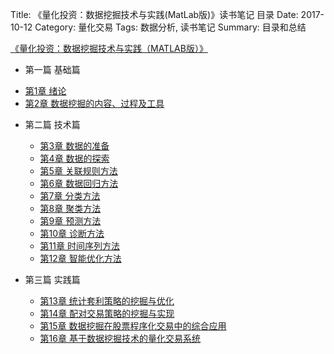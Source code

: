 Title: 《量化投资：数据挖掘技术与实践(MatLab版)》读书笔记 目录
Date: 2017-10-12
Category: 量化交易
Tags: 数据分析, 读书笔记
Summary: 目录和总结



[《量化投资：数据挖掘技术与实践（MATLAB版）》](https://book.douban.com/subject/26415529/)

+ 第一篇 基础篇

 - [第1章 绪论]({filename}quantitative_investment1.md)
 - [第2章 数据挖掘的内容、过程及工具]({filename}quantitative_investment2.md)

+ 第二篇 技术篇

   - [第3章 数据的准备]({filename}quantitative_investment3.md)
   - [第4章 数据的探索]({filename}quantitative_investment4.md)
   - [第5章 关联规则方法]({filename}quantitative_investment5.md)
   - [第6章 数据回归方法]({filename}quantitative_investment6.md)
   - [第7章 分类方法]({filename}quantitative_investment7.md)
   - [第8章 聚类方法]({filename}quantitative_investment8.md)
   - [第9章 预测方法]({filename}quantitative_investment9.md)
   - [第10章 诊断方法]({filename}quantitative_investment10.md)
   - [第11章 时间序列方法]({filename}quantitative_investment11.md)
   - [第12章 智能优化方法]({filename}quantitative_investment12.md)

+ 第三篇 实践篇

   - [第13章 统计套利策略的挖掘与优化]({filename}quantitative_investment13.md)
   - [第14章 配对交易策略的挖掘与实现]({filename}quantitative_investment14.md)
   - [第15章 数据挖掘在股票程序化交易中的综合应用]({filename}quantitative_investment15.md)
   - [第16章 基于数据挖掘技术的量化交易系统]({filename}quantitative_investment16.md)

